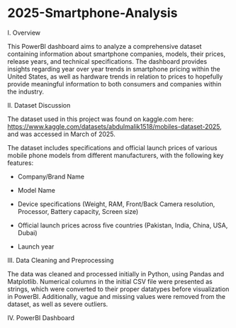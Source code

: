 # 2025-Smartphone-Analysis

I. Overview

This PowerBI dashboard aims to analyze a comprehensive dataset containing information about smartphone companies, models, their prices, release years, and technical specifications. The dashboard provides insights regarding year over year trends in smartphone pricing within the United States, as well as hardware trends in relation to prices to hopefully provide meaningful information to both consumers and companies within the industry.



II. Dataset Discussion

The dataset used in this project was found on kaggle.com here: https://www.kaggle.com/datasets/abdulmalik1518/mobiles-dataset-2025, and was accessed in March of 2025.

The dataset includes specifications and official launch prices of various mobile phone models from different manufacturers, with the following key features:

- Company/Brand Name

- Model Name

- Device specifications (Weight, RAM, Front/Back Camera resolution, Processor, Battery capacity, Screen size)

- Official launch prices across five countries (Pakistan, India, China, USA, Dubai)

- Launch year

III. Data Cleaning and Preprocessing 

The data was cleaned and processed initially in Python, using Pandas and Matplotlib. Numerical columns in the initial CSV file were presented as strings, which were converted to their proper datatypes before
visualization in PowerBI. Additionally, vague and missing values were removed from the dataset, as well as severe outliers.

IV. PowerBI Dashboard 

